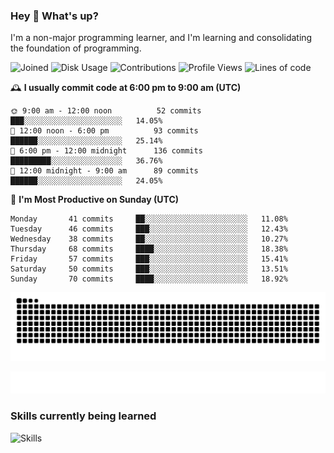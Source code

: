 ### Hey :wave: What's up?

I'm a non-major programming learner, and I'm learning and consolidating the foundation of programming.

<!--START_SECTION:waka-->
![Joined](http://img.shields.io/badge/Joined-7%20years%20ago-6D67E4?style=flat&labelColor=453C67)
![Disk Usage](http://img.shields.io/badge/Github%27s%20Storage-598.4%20MB-FD841F?style=flat&labelColor=E14D2A)
![Contributions](http://img.shields.io/badge/Contributions%20in%202023-161-7DCE13?style=flat&labelColor=2B7A0B)
![Profile Views](http://img.shields.io/badge/Profile%20Views-2-3AB4F2?style=flat&labelColor=0078AA)
![Lines of code](https://img.shields.io/badge/Lines%20of%20code-2%20Million%20Lines%20of%20code-FF8B8B?style=flat&labelColor=EB4747)

🕰️ **I usually commit code at 6:00 pm to 9:00 am (UTC)** 

```text
🌞 9:00 am - 12:00 noon          52 commits     ███░░░░░░░░░░░░░░░░░░░░░░   14.05% 
🌆 12:00 noon - 6:00 pm          93 commits     ██████░░░░░░░░░░░░░░░░░░░   25.14% 
🌃 6:00 pm - 12:00 midnight      136 commits    █████████░░░░░░░░░░░░░░░░   36.76% 
🌙 12:00 midnight - 9:00 am      89 commits     ██████░░░░░░░░░░░░░░░░░░░   24.05%
```
📅 **I'm Most Productive on Sunday (UTC)** 

```text
Monday       41 commits     ██░░░░░░░░░░░░░░░░░░░░░░░   11.08% 
Tuesday      46 commits     ███░░░░░░░░░░░░░░░░░░░░░░   12.43% 
Wednesday    38 commits     ██░░░░░░░░░░░░░░░░░░░░░░░   10.27% 
Thursday     68 commits     ████░░░░░░░░░░░░░░░░░░░░░   18.38% 
Friday       57 commits     ███░░░░░░░░░░░░░░░░░░░░░░   15.41% 
Saturday     50 commits     ███░░░░░░░░░░░░░░░░░░░░░░   13.51% 
Sunday       70 commits     ████░░░░░░░░░░░░░░░░░░░░░   18.92%
```

<!--END_SECTION:waka-->

![Snake animation](https://raw.githubusercontent.com/dirname/dirname/output/snake.svg)

![metrics](github-metrics.svg)

### Skills currently being learned

![Skills](https://skillicons.dev/icons?i=linux,rust,go,solidity,typescript,bash,git,postgres,mysql,redis,mongo,docker,kubernetes,grafana,prometheus)
